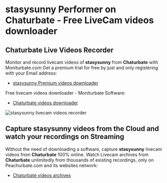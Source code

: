 # stasysunny Performer on Chaturbate - Free LiveCam videos downloader

## Chaturbate Live Videos Recorder

Monitor and record livecam videos of **stasysunny** from **Chaturbate** with Moniturbate.com
Get a premium trial for free by just and only registering with your Email address:
* [stasysunny Premium videos downloader](https://moniturbate.com/request-demo-licence-key.html)

Free livecam videos downloader - Moniturbate Software:
* [Chaturbate videos downloader](https://moniturbate.com/moniturbate-download-software.html)

![stasysunny livecam videos recorder](https://peachurnet.com/templates/moniturbate-software.png)


## Capture stasysunny videos from the Cloud and watch your recordings on Streaming

Without the need of downloading a software, capture **stasysunny** livecam videos from **Chaturbate** 100% online.
Watch Livecam archives from **Chaturbate** unlimitedly from thousands of existing recordings, only on Peachurbate.com and its websites network:
* [Chaturbate videos archives](https://peachurnet.com/)